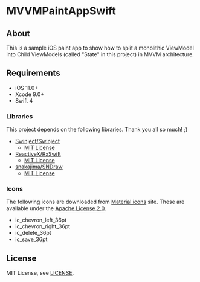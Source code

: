 # MVVMPaintAppSwift

## About
This is a sample iOS paint app to show how to split a monolithic ViewModel into Child ViewModels (called "State" in this project) in MVVM architecture.

## Requirements
* iOS 11.0+
* Xcode 9.0+
* Swift 4

### Libraries
This project depends on the following libraries. Thank you all so much! ;)

* [Swinject/Swinject](https://github.com/Swinject/Swinject)
  - [MIT License](https://github.com/Swinject/Swinject/blob/master/LICENSE.txt)
* [ReactiveX/RxSwift](https://github.com/ReactiveX/RxSwift)
  - [MIT License](https://github.com/ReactiveX/RxSwift/blob/master/LICENSE.md)
* [snakajima/SNDraw](https://github.com/snakajima/SNDraw)
  - [MIT License](https://github.com/snakajima/SNDraw/blob/master/LICENSE.txt)

### Icons
The following icons are downloaded from [Material icons](https://material.io/icons/) site. These are available under the [Apache License 2.0](https://github.com/google/material-design-icons/blob/master/LICENSE).

* ic_chevron_left_36pt
* ic_chevron_right_36pt
* ic_delete_36pt
* ic_save_36pt

## License
MIT License, see [LICENSE](/LICENSE.md).
